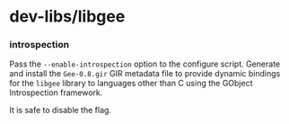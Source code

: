 # dev-libs/libgee

### introspection
Pass the `--enable-introspection` option to the configure script. Generate and install the `Gee-0.8.gir` GIR metadata file to provide dynamic bindings for the `libgee` library to languages other than C using the GObject Introspection framework.

It is safe to disable the flag.
